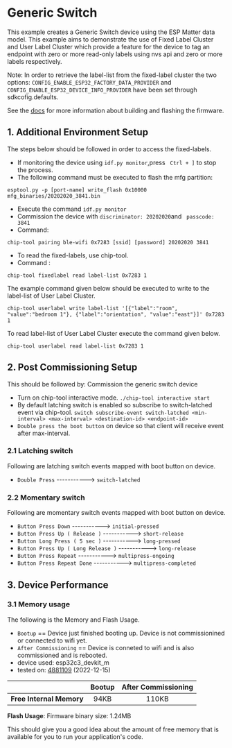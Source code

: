 # Generic Switch

This example creates a Generic Switch device using the ESP
Matter data model.
This example aims to demonstrate the use of Fixed Label Cluster and User Label Cluster which provide a feature for the device to tag an endpoint with zero or more read-only labels using nvs api and zero or more labels respectively.

Note:
    In order to retrieve the label-list from the fixed-label cluster the two options:
    ``CONFIG_ENABLE_ESP32_FACTORY_DATA_PROVIDER`` and ``CONFIG_ENABLE_ESP32_DEVICE_INFO_PROVIDER`` have been set through sdkcofig.defaults.

See the [docs](https://docs.espressif.com/projects/esp-matter/en/latest/esp32/developing.html) for more information about building and flashing the firmware.

## 1. Additional Environment Setup

The steps below should be followed in order to access the fixed-labels.
-   If monitoring the device using ``idf.py monitor``,press `` Ctrl + ]`` to stop the process.
-   The following command must be executed to flash the mfg partition:
```
esptool.py -p [port-name] write_flash 0x10000 mfg_binaries/20202020_3841.bin
```
-   Execute the command ``idf.py monitor``
-   Commission the device with ``discriminator: 20202020``and `` passcode: 3841``
-   Command:
```
chip-tool pairing ble-wifi 0x7283 [ssid] [password] 20202020 3841
```
-   To read the fixed-labels, use chip-tool.
-   Command :
```
chip-tool fixedlabel read label-list 0x7283 1
```

The example command given below should be executed to write to the label-list of User Label Cluster.
```
chip-tool userlabel write label-list '[{"label":"room", "value":"bedroom 1"}, {"label":"orientation", "value":"east"}]' 0x7283 1
```
To read label-list of User Label Cluster execute the command given below.
```
chip-tool userlabel read label-list 0x7283 1
```
## 2. Post Commissioning Setup

This should be followed by: Commission the generic switch device
-   Turn on chip-tool interactive mode.	``./chip-tool interactive start``
-   By default latching switch is enabled so subscribe to switch-latched event via chip-tool.
    ``switch subscribe-event switch-latched <min-interval> <max-interval> <destination-id> <endpoint-id>``
-   `Double press the boot button` on device so that client will receive event after max-interval.

### 2.1 Latching switch

Following are latching switch events mapped with boot button on device.

-   `Double Press` -----------> `switch-latched`

### 2.2 Momentary switch

Following are momentary switch events mapped with boot button on device.

-   `Button Press Down` 		    -----------> `initial-pressed`
-   `Button Press Up ( Release )`	    -----------> `short-release`
-   `Button Long Press ( 5 sec )` 	    -----------> `long-pressed`
-   `Button Press Up ( Long Release )`  -----------> `long-release`
-   `Button Press Repeat` 		    -----------> `multipress-ongoing`
-   `Button Press Repeat Done` 	    -----------> `multipress-completed`

## 3. Device Performance

### 3.1 Memory usage

The following is the Memory and Flash Usage.

-   `Bootup` == Device just finished booting up. Device is not
    commissionined or connected to wifi yet.
-   `After Commissioning` == Device is conneted to wifi and is also
    commissioned and is rebooted.
-   device used: esp32c3_devkit_m
-   tested on:
    [4881109](https://github.com/espressif/esp-matter/commit/4881109ce26c92e547ca11d6f022d2c9f908834e)
    (2022-12-15)

|                         | Bootup | After Commissioning |
|:-                       |:-:     |:-:                  |
|**Free Internal Memory** |94KB   |110KB                |

**Flash Usage**: Firmware binary size: 1.24MB

This should give you a good idea about the amount of free memory that is
available for you to run your application's code.
